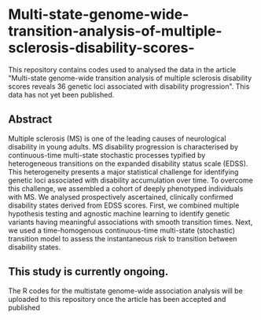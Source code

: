 # Multi-state-genome-wide-transition-analysis-of-multiple-sclerosis-disability-scores-

This repository contains codes used to analysed the data in the article "Multi-state genome-wide transition analysis of multiple sclerosis disability scores reveals 36 genetic loci associated with disability progression". This data has not yet been published.


## Abstract

Multiple sclerosis (MS) is one of the leading causes of neurological disability in
young adults. MS disability progression is characterised by continuous-time multi-state
stochastic processes typified by heterogeneous transitions on the expanded disability
status scale (EDSS). This heterogeneity presents a major statistical challenge for
identifying genetic loci associated with disability accumulation over time. To overcome
this challenge, we assembled a cohort of deeply phenotyped individuals with MS. We
analysed prospectively ascertained, clinically confirmed disability states derived from
EDSS scores. First, we combined multiple hypothesis testing and agnostic machine
learning to identify genetic variants having meaningful associations with smooth
transition times. Next, we used a time-homogenous continuous-time multi-state
(stochastic) transition model to assess the instantaneous risk to transition between
disability states.

## This study is currently ongoing.

The R codes for the multistate genome-wide association analysis will be uploaded to this repository once the article has been accepted and published
